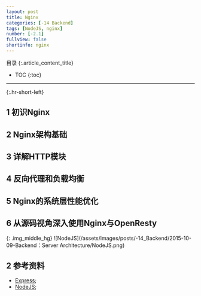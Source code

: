 ```yaml
---
layout: post
title: Nginx
categories: [-14 Backend]
tags: [NodeJS, nginx]
number: [-2.1]
fullview: false
shortinfo: nginx
---
```

目录
{:.article_content_title}


* TOC
{:toc}

---
{:.hr-short-left}

## 1 初识Nginx

## 2 Nginx架构基础

## 3 详解HTTP模块

## 4 反向代理和负载均衡

## 5 Nginx的系统层性能优化

## 6 从源码视角深入使用Nginx与OpenResty

{: .img_middle_hg}
![NodeJS](/assets/images/posts/-14_Backend/2015-10-09-Backend：Server Architecture/NodeJS.png)

## 2 参考资料 ##

- [Express](http://expressjs.com/);
- [NodeJS](https://nodejs.org/en/);


